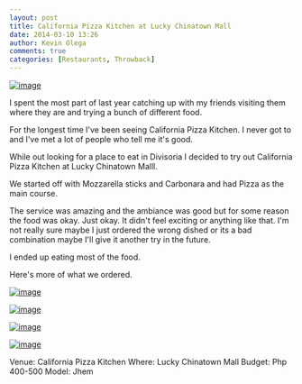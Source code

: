 ```yaml
---
layout: post
title: California Pizza Kitchen at Lucky Chinatown Mall
date: 2014-03-10 13:26
author: Kevin Olega
comments: true
categories: [Restaurants, Throwback]
---
```

<a href="http://philippineislandliving.com/wp-content/uploads/2014/03/wpid-storagesdcard1TransferDuplicatesBlog2013-09-08-17.26.06.jpg.jpg"><img title="wpid-storagesdcard1TransferDuplicatesBlog2013-09-08-17.26.06.jpg.jpg" class="alignnone size-full" alt="image" src="http://philippineislandliving.com/wp-content/uploads/2014/03/wpid-storagesdcard1TransferDuplicatesBlog2013-09-08-17.26.06.jpg.jpg?w=3264" /></a> 


I spent the most part of last year catching up with my friends visiting them where they are and trying a bunch of different food. 

For the longest time I've been seeing California Pizza Kitchen. I never got to and I've met a lot of people who tell me it's good. 

While out looking for a place to eat in Divisoria I decided to try out California Pizza Kitchen at Lucky Chinatown Malll. 

We started off with Mozzarella sticks and Carbonara and had Pizza as the main course. 

The service was amazing and the ambiance was good but for some reason the food was okay. Just okay. It didn't feel exciting or anything like that. I'm not really sure maybe I just ordered the wrong dished or its a bad combination maybe I'll give it another try in the future. 

I ended up eating most of the food. 

Here's more of what we ordered. 

<a href="http://philippineislandliving.com/wp-content/uploads/2014/03/wpid-storagesdcard1TransferDuplicatesBlog2013-09-08-17.30.56.jpg.jpg"><img title="wpid-storagesdcard1TransferDuplicatesBlog2013-09-08-17.30.56.jpg.jpg" class="alignnone size-full" alt="image" src="http://philippineislandliving.com/wp-content/uploads/2014/03/wpid-storagesdcard1TransferDuplicatesBlog2013-09-08-17.30.56.jpg.jpg?w=3264" /></a> 



<a href="http://philippineislandliving.com/wp-content/uploads/2014/03/wpid-storagesdcard1TransferDuplicatesBlog2013-09-08-17.30.50.jpg.jpg"><img title="wpid-storagesdcard1TransferDuplicatesBlog2013-09-08-17.30.50.jpg.jpg" class="alignnone size-full" alt="image" src="http://philippineislandliving.com/wp-content/uploads/2014/03/wpid-storagesdcard1TransferDuplicatesBlog2013-09-08-17.30.50.jpg.jpg?w=3264" /></a> 



<a href="http://philippineislandliving.com/wp-content/uploads/2014/03/wpid-storagesdcard1TransferDuplicatesBlog2013-09-08-17.30.20.jpg.jpg"><img title="wpid-storagesdcard1TransferDuplicatesBlog2013-09-08-17.30.20.jpg.jpg" class="alignnone size-full" alt="image" src="http://philippineislandliving.com/wp-content/uploads/2014/03/wpid-storagesdcard1TransferDuplicatesBlog2013-09-08-17.30.20.jpg.jpg?w=2448" /></a> 



<a href="http://philippineislandliving.com/wp-content/uploads/2014/03/wpid-storagesdcard1TransferDuplicatesBlog2013-09-08-17.49.18.jpg.jpg"><img title="wpid-storagesdcard1TransferDuplicatesBlog2013-09-08-17.49.18.jpg.jpg" class="alignnone size-full" alt="image" src="http://philippineislandliving.com/wp-content/uploads/2014/03/wpid-storagesdcard1TransferDuplicatesBlog2013-09-08-17.49.18.jpg.jpg?w=3264" /></a> 



Venue: California Pizza Kitchen 
Where: Lucky Chinatown Mall
Budget: Php 400-500
Model: Jhem
